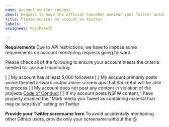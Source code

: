 ```yaml
---
name: Account monitor request
about: Request to have the official SauceBot monitor your Twitter account
title: Please monitor my account on Twitter
labels: ''
assignees: FujiMakoto

---
```


**Requirements**
Due to API restrictions, we have to impose some requirements on account monitoring requests going forward.

Please check all of the following to ensure your account meets the criteria needed for account monitoring.

[ ] My account has at least 5,000 followers
[ ] My account primarily posts anime themed artwork and/or anime screencaps that SauceBot will be able to process
[ ] My account does not post any content in violation of the projects [Code of Conduct](https://github.com/FujiMakoto/twitter-saucenao/blob/master/CODE_OF_CONDUCT.md)
[ ] If my account posts NSFW content, I have properly enabled the "Mark media you Tweet as containing material that may be sensitive" setting on Twitter

**Provide your Twitter screename here**
To avoid accidentally mentioning other Github users, provide only your screename without the @
